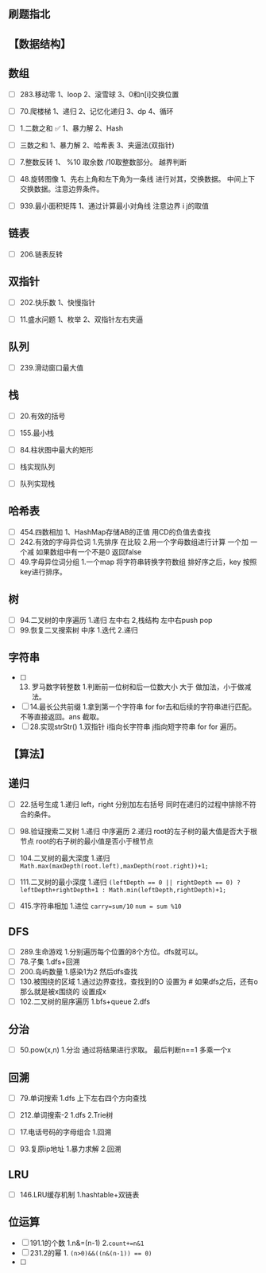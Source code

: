 ## 刷题指北

## 【数据结构】

## 数组

- [ ] 283.移动零         1、loop  2、滚雪球 3、0和n[i]交换位置

- [ ] 70.爬楼梯            1、递归   2、记忆化递归   3、dp   4、循环

- [ ] 1.二数之和   ✅           1、暴力解  2、Hash     

- [ ] 三数之和              1、暴力解  2、哈希表    3、夹逼法(双指针)

- [ ] 7.整数反转           1、 %10 取余数  /10取整数部分。 越界判断

- [ ] 48.旋转图像         1、先右上角和左下角为一条线 进行对其，交换数据。  中间上下交换数据。注意边界条件。

- [ ] 939.最小面积矩阵  1、通过计算最小对角线 注意边界 i j的取值

## 链表

- [ ] 206.链表反转         
  

## 双指针

- [ ] 202.快乐数  		1、快慢指针
- [ ] 11.盛水问题        1、枚举  2、双指针左右夹逼







## 队列

- [ ] 239.滑动窗口最大值    


## 栈

- [ ] 20.有效的括号   
- [ ] 155.最小栈
- [ ] 84.柱状图中最大的矩形
- [ ] 栈实现队列 
- [ ] 队列实现栈      



## 哈希表

- [ ] 454.四数相加   1、HashMap存储AB的正值 用CD的负值去查找
- [ ] 242.有效的字母异位词  1.先排序 在比较 2.用一个字母数组进行计算 一个加 一个减 如果数组中有一个不是0 返回false
- [ ] 49.字母异位词分组  1.一个map  将字符串转换字符数组 排好序之后，key 按照key进行排序。

## 树

- [ ] 94.二叉树的中序遍历   1.递归 左中右  2,栈结构 左中右push pop 
- [ ] 99.恢复二叉搜索树  中序 1.迭代 2.递归

## 字符串

- [ ] 13. 罗马数字转整数  1.判断前一位树和后一位数大小 大于 做加法，小于做减法。
- [ ]  14.最长公共前缀   1.拿到第一个字符串 for for去和后续的字符串进行匹配。不等直接返回。ans 截取。
- [ ]  28.实现strStr() 1.双指针 i指向长字符串 j指向短字符串 for for 遍历。

## 【算法】

## 递归

- [ ] 22.括号生成  1.递归 left，right 分别加左右括号 同时在递归的过程中排除不符合的条件。
- [ ] 98.验证搜索二叉树 1.递归 中序遍历 2.递归 root的左子树的最大值是否大于根节点  root的右子树的最小值是否小于根节点
- [ ] 104.二叉树的最大深度  1.递归 `Math.max(maxDepth(root.left),maxDepth(root.right))+1;`
- [ ] 111.二叉树的最小深度  1.递归 `(leftDepth == 0 || rightDepth == 0) ? leftDepth+rightDepth+1 : Math.min(leftDepth,rightDepth)+1; `
- [ ] 415.字符串相加  1.进位 `carry=sum/10` `num = sum %10`



## DFS

- [ ] 289.生命游戏      1.分别遍历每个位置的8个方位。dfs就可以。
- [ ] 78.子集                 1.dfs+回溯
- [ ] 200.岛屿数量       1.感染1为2 然后dfs查找
- [ ] 130.被围绕的区域   1.通过边界查找，查找到的O 设置为 #  如果dfs之后，还有o 那么就是被x围绕的 设置成x
- [ ] 102.二叉树的层序遍历   1.bfs+queue    2.dfs

## 分治

- [ ] 50.pow(x,n)      1.分治  通过将结果进行求取。 最后判断n==1 多乘一个x

## 回溯

- [ ] 79.单词搜索   1.dfs 上下左右四个方向查找
- [ ] 212.单词搜索-2   1.dfs    2.Trie树
- [ ] 17.电话号码的字母组合  1.回溯
- [ ] 93.复原ip地址  1.暴力求解 2.回溯



## LRU

- [ ] 146.LRU缓存机制  1.hashtable+双链表

## 位运算

- [ ] 191.1的个数  1.n&=(n-1)  2.`count+=n&1`
- [ ] 231.2的幂  1. `(n>0)&&((n&(n-1)) == 0)`
- [ ] 
